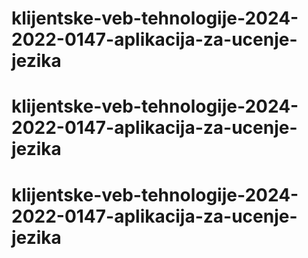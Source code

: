 # klijentske-veb-tehnologije-2024-2022-0147-aplikacija-za-ucenje-jezika
# klijentske-veb-tehnologije-2024-2022-0147-aplikacija-za-ucenje-jezika
# klijentske-veb-tehnologije-2024-2022-0147-aplikacija-za-ucenje-jezika
